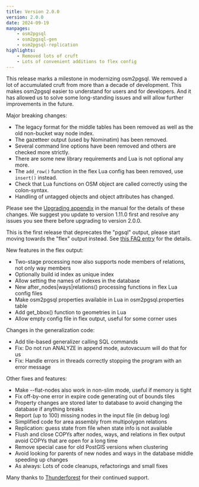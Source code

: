 ```yaml
---
title: Version 2.0.0
version: 2.0.0
date: 2024-09-19
manpages:
    - osm2pgsql
    - osm2pgsql-gen
    - osm2pgsql-replication
highlights:
    - Removed lots of cruft
    - Lots of convenient additions to flex config
---
```


This release marks a milestone in modernizing osm2pgsql. We removed a lot of accumulated cruft from more than a decade of development. This makes osm2pgsql easier to understand for users and for developers. And it has allowed us to solve some long-standing issues and will allow further improvements in the future.

Major breaking changes:

* The legacy format for the middle tables has been removed as well as the old non-bucket way node index.
* The gazetteer output (used by Nominatim) has been removed.
* Several command line options have been removed and others are checked more strictly.
* There are some new library requirements and Lua is not optional any more.
* The `add_row()` function in the flex Lua config has been removed, use `insert()` instead.
* Check that Lua functions on OSM object are called correctly using the colon-syntax.
* Handling of untagged objects and object attributes has changed.

Please see the [Upgrading appendix](https://osm2pgsql.org/doc/manual.html#upgrading) in the manual for the details of these changes. We suggest you update to version 1.11.0 first and resolve any issues you see there before upgrading to version 2.0.0.

This is the first release that deprecates the "pgsql" output, please start moving towards the "flex" output instead. See [this FAQ entry](https://osm2pgsql.org/doc/faq.html#the-pgsql-output-is-deprecated-what-does-that-mean) for the details.

New features in the flex output:

* Two-stage processing now also supports node members of relations, not only way members
* Optionally build id index as unique index
* Allow setting the names of indexes in the database
* New after_nodes|ways|relations() processing functions in flex Lua config files
* Make osm2pgsql properties available in Lua in osm2pgsql.properties table
* Add get_bbox() function to geometries in Lua
* Allow empty config file in flex output, useful for some corner uses

Changes in the generalization code:

* Add tile-based generalizer calling SQL commands
* Fix: Do not run ANALYZE in append mode, autovacuum will do that for us
* Fix: Handle errors in threads correctly stopping the program with an error message

Other fixes and features:

* Make --flat-nodes also work in non-slim mode, useful if memory is tight
* Fix off-by-one error in expire code generating out of bounds tiles
* Property changes are stored later to database to avoid changing the database if anything breaks
* Report (up to 100) missing nodes in the input file (in debug log)
* Simplified code for area assembly from multipolygon relations
* Replication: guess state from file when state info is not available
* Flush and close COPYs after nodes, ways, and relations in flex output avoid COPYs that are open for a long time
* Remove special case for old PostGIS versions when clustering
* Avoid looking for parents of new nodes and ways in the database middle speeding up changes
* As always: Lots of code cleanups, refactorings and small fixes

Many thanks to [Thunderforest](https://www.thunderforest.com/) for their
continued support.
